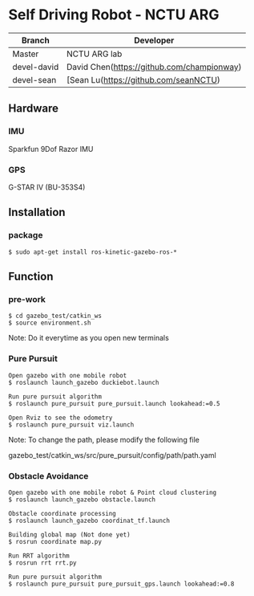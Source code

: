 # Self Driving Robot - NCTU ARG

|Branch | Developer |
|-------|--------|
|Master |NCTU ARG lab|
|devel-david|David Chen(https://github.com/championway)|
|devel-sean|[Sean Lu(https://github.com/seanNCTU)|

## Hardware

### IMU
Sparkfun 9Dof Razor IMU

### GPS
G-STAR IV (BU-353S4) 

## Installation

### package

```
$ sudo apt-get install ros-kinetic-gazebo-ros-*
```

## Function

### pre-work

```
$ cd gazebo_test/catkin_ws
$ source environment.sh
```
Note:
Do it everytime as you open new terminals


### Pure Pursuit

```
Open gazebo with one mobile robot
$ roslaunch launch_gazebo duckiebot.launch 

Run pure pursuit algorithm
$ roslaunch pure_pursuit pure_pursuit.launch lookahead:=0.5

Open Rviz to see the odometry
$ roslaunch pure_pursuit viz.launch 
```
Note:
To change the path, please modify the following file

gazebo_test/catkin_ws/src/pure_pursuit/config/path/path.yaml

### Obstacle Avoidance

```
Open gazebo with one mobile robot & Point cloud clustering
$ roslaunch launch_gazebo obstacle.launch

Obstacle coordinate processing
$ roslaunch launch_gazebo coordinat_tf.launch

Building global map (Not done yet)
$ rosrun coordinate map.py

Run RRT algorithm
$ rosrun rrt rrt.py

Run pure pursuit algorithm
$ roslaunch pure_pursuit pure_pursuit_gps.launch lookahead:=0.8
```
